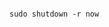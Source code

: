 <!-- usedin: [ _includes/_inlines/StackManagement/common/server-restart-notifications/server-restart-notifications_how-do-i-actually-restart-my-s-v1.md] -->

```

sudo shutdown -r now

```
